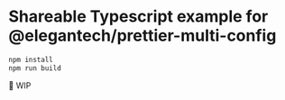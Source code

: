 # Shareable Typescript example for @elegantech/prettier-multi-config

```sh
npm install
npm run build
```

🚧 WIP

<!-- TODO: Create a template -->

